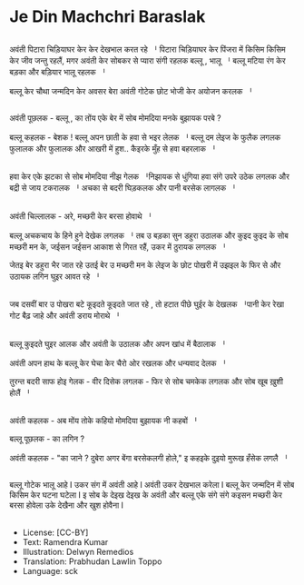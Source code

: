 # Je Din Machchri Baraslak

##
अवंती पिटारा चिड़ियाघर केर केर देखभाल करत रहे ᅵ पिटारा चिड़ियाघर केर पिंजरा में  किसिम किसिम केर जीव जन्तु रहलैं, मगर अवंती केर सोबकर से प्यारा संगी रहलक बल्लू , भालू ᅵ बल्लू मटिया रंग केर बड़का और बड़ियार भालू रहलक ᅵ

बल्लू केर चौथा जन्मदिन केर अवसर बेरा अवंती गोटेक छोट भोजी केर अयोजन करलक ᅵ

##
अवंती पूछलक - बल्लू , का तोंय एके बेर में सोब मोमदिया मनके बुझायक परबे ?

बल्लू कहलक - बेशक ! बल्लू अपन छाती के हवा से भइर लेलक ᅵ  बल्लू दम लेइज के फुलैक लगलक फुलालक और फुलालक और आखरी में  हुश.. कैइरके मुँह से हवा बहरलाक ᅵ

##
हवा केर एके झटका से सोब मोमदिया नीझ गेलक ᅵनिझायक से धुंगिया हवा संगे उपरे उठेक लगलक और बद्री से जाय टकरालक ᅵ अचका से  बदरी घिड़कलक और पानी बरसेक लागलक ᅵ

##
अवंती चिल्लालक -   अरे, मच्छरी केर बरसा होवाथे ᅵ

बल्लू अचकचाय के हिने हुने देखेक लगलक ᅵ तब उ बड़का सुन डहुरा उठालक और कुइद कुइद के सोब मच्छरी मन के, जईसन जईसन आकाश से गिरत रहैं,  उकर में ठुरायक लगलक ᅵ

जेतइ बेर डहुरा भैर जात रहे उतई बेर उ मच्छरी मन के लेइज के छोट पोखरी में उझइल के फिर से और उठायक लगिन घुइर आवत रहे ᅵ

##
जब दसवीं बार  उ पोखरा बटे कूइदते कूइदते जात रहे , तो हटात पीछे घुईर के देखलक ᅵपानी केर रेखा गोट बैढ़  जाहे  और अवंती डराय मोराथे ᅵ

##
बल्लू  कुइदते घुइर आलक और अवंती के उठालक और   अपन खांध में बैठालाक ᅵ

अवंती अपन हाथ के बल्लू  केर घेचा केर चैरो ओर रखलक और धन्यवाद देलक ᅵ

तुरन्त बदरी साफ होइ गेलक - वीर दिसेक लगलक - फिर से सोब चमकेक लगलक और  सोब खूब ख़ुशी होलैं ᅵ

##
अवंती कहलक - अब मोंय तोके कहियो मोमदिया बुझायक नी कहबों ᅵ

 बल्लू  पूछलक - का लगिन ?

 अवंती कहलक - "का जाने ? दुबेरा अगर बेंगा बरसेकलगी होले,"  इ कहइके दुइयो मुरूख हँसेक लगलै ᅵ  

##
बल्लू गोटेक भालू आहे I उकर संग में अवंती आहे I अवंती उकर देखभाल करेला I बल्लू केर जन्मदिन में सोब किसिम केर घटना घटेला I इ सोब के देइख   देइख   के अवंती और बल्लू एके संगे संगे कइसन मच्छरी केर बरसा होवेला उके देखैना  और खुश होवैना I

##
* License: [CC-BY]
* Text: Ramendra Kumar
* Illustration: Delwyn Remedios
* Translation: Prabhudan Lawlin Toppo
* Language: sck
